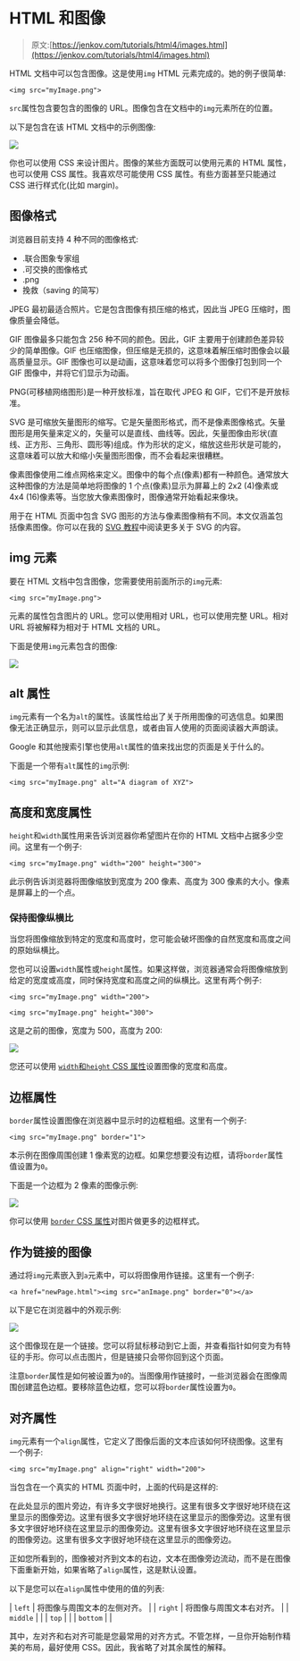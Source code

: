 # HTML 和图像

> 原文:[https://jenkov.com/tutorials/html4/images.html](https://jenkov.com/tutorials/html4/images.html)

HTML 文档中可以包含图像。这是使用`img` HTML 元素完成的。她的例子很简单:

```
<img src="myImage.png">

```

`src`属性包含要包含的图像的 URL。图像包含在文档中的`img`元素所在的位置。

以下是包含在该 HTML 文档中的示例图像:

![](../Images/94ee582a4d36d66512a823178686adac.png)

你也可以使用 CSS 来设计图片。图像的某些方面既可以使用元素的 HTML 属性，也可以使用 CSS 属性。我喜欢尽可能使用 CSS 属性。有些方面甚至只能通过 CSS 进行样式化(比如 margin)。

## 图像格式

浏览器目前支持 4 种不同的图像格式:

*   .联合图象专家组
*   .可交换的图像格式
*   .png
*   挽救（saving 的简写）

JPEG 最初最适合照片。它是包含图像有损压缩的格式，因此当 JPEG 压缩时，图像质量会降低。

GIF 图像最多只能包含 256 种不同的颜色。因此，GIF 主要用于创建颜色差异较少的简单图像。GIF 也压缩图像，但压缩是无损的，这意味着解压缩时图像会以最高质量显示。GIF 图像也可以是动画，这意味着您可以将多个图像打包到同一个 GIF 图像中，并将它们显示为动画。

PNG(可移植网络图形)是一种开放标准，旨在取代 JPEG 和 GIF，它们不是开放标准。

SVG 是可缩放矢量图形的缩写。它是矢量图形格式，而不是像素图像格式。矢量图形是用矢量来定义的，矢量可以是直线、曲线等。因此，矢量图像由形状(直线、正方形、三角形、圆形等)组成。作为形状的定义，缩放这些形状是可能的，这意味着可以放大和缩小矢量图形图像，而不会看起来很糟糕。

像素图像使用二维点网格来定义。图像中的每个点(像素)都有一种颜色。通常放大这种图像的方法是简单地将图像的 1 个点(像素)显示为屏幕上的 2x2 (4)像素或 4x4 (16)像素等。当您放大像素图像时，图像通常开始看起来像块。

用于在 HTML 页面中包含 SVG 图形的方法与像素图像稍有不同。本文仅涵盖包括像素图像。你可以在我的 [SVG 教程](/svg/index.html)中阅读更多关于 SVG 的内容。

## img 元素

要在 HTML 文档中包含图像，您需要使用前面所示的`img`元素:

```
<img src="myImage.png">

```

元素的属性包含图片的 URL。您可以使用相对 URL，也可以使用完整 URL。相对 URL 将被解释为相对于 HTML 文档的 URL。

下面是使用`img`元素包含的图像:

![](../Images/4bbaf001d7f9e839289801133c4c5b20.png)

## alt 属性

`img`元素有一个名为`alt`的属性。该属性给出了关于所用图像的可选信息。如果图像无法正确显示，则可以显示此信息，或者由盲人使用的页面阅读器大声朗读。

Google 和其他搜索引擎也使用`alt`属性的值来找出您的页面是关于什么的。

下面是一个带有`alt`属性的`img`示例:

```
<img src="myImage.png" alt="A diagram of XYZ">

```

## 高度和宽度属性

`height`和`width`属性用来告诉浏览器你希望图片在你的 HTML 文档中占据多少空间。这里有一个例子:

```
<img src="myImage.png" width="200" height="300">

```

此示例告诉浏览器将图像缩放到宽度为 200 像素、高度为 300 像素的大小。像素是屏幕上的一个点。

### 保持图像纵横比

当您将图像缩放到特定的宽度和高度时，您可能会破坏图像的自然宽度和高度之间的原始纵横比。

您也可以设置`width`属性或`height`属性。如果这样做，浏览器通常会将图像缩放到给定的宽度或高度，同时保持宽度和高度之间的纵横比。这里有两个例子:

```
<img src="myImage.png" width="200">

<img src="myImage.png" height="300">

```

这是之前的图像，宽度为 500，高度为 200:

![](../Images/4bbaf001d7f9e839289801133c4c5b20.png)

您还可以使用 [`width`和`height` CSS 属性](/css/images.html#width-and-height)设置图像的宽度和高度。

## 边框属性

`border`属性设置图像在浏览器中显示时的边框粗细。这里有一个例子:

```
<img src="myImage.png" border="1">

```

本示例在图像周围创建 1 像素宽的边框。如果您想要没有边框，请将`border`属性值设置为`0`。

下面是一个边框为 2 像素的图像示例:

![](../Images/94ee582a4d36d66512a823178686adac.png)

你可以使用 [`border` CSS 属性](/css/images.html#border)对图片做更多的边框样式。

## 作为链接的图像

通过将`img`元素嵌入到`a`元素中，可以将图像用作链接。这里有一个例子:

```
<a href="newPage.html"><img src="anImage.png" border="0"></a>

```

以下是它在浏览器中的外观示例:

[![](../Images/94ee582a4d36d66512a823178686adac.png)](images.html)

这个图像现在是一个链接。您可以将鼠标移动到它上面，并查看指针如何变为有特征的手形。你可以点击图片，但是链接只会带你回到这个页面。

注意`border`属性是如何被设置为`0`的。当图像用作链接时，一些浏览器会在图像周围创建蓝色边框。要移除蓝色边框，您可以将`border`属性设置为`0`。

## 对齐属性

`img`元素有一个`align`属性，它定义了图像后面的文本应该如何环绕图像。这里有一个例子:

```
<img src="myImage.png" align="right" width="200">

```

当包含在一个真实的 HTML 页面中时，上面的代码是这样的:

在此处显示的图片旁边，有许多文字很好地换行。这里有很多文字很好地环绕在这里显示的图像旁边。这里有很多文字很好地环绕在这里显示的图像旁边。这里有很多文字很好地环绕在这里显示的图像旁边。这里有很多文字很好地环绕在这里显示的图像旁边。这里有很多文字很好地环绕在这里显示的图像旁边。

正如您所看到的，图像被对齐到文本的右边，文本在图像旁边流动，而不是在图像下面重新开始，如果省略了`align`属性，这是默认设置。

以下是您可以在`align`属性中使用的值的列表:

| `left` | 将图像与周围文本的左侧对齐。 |
| `right` | 将图像与周围文本右对齐。 |
| `middle` |  |
| `top` |  |
| `bottom` |  |

其中，左对齐和右对齐可能是您最常用的对齐方式。不管怎样，一旦你开始制作精美的布局，最好使用 CSS。因此，我省略了对其余属性的解释。